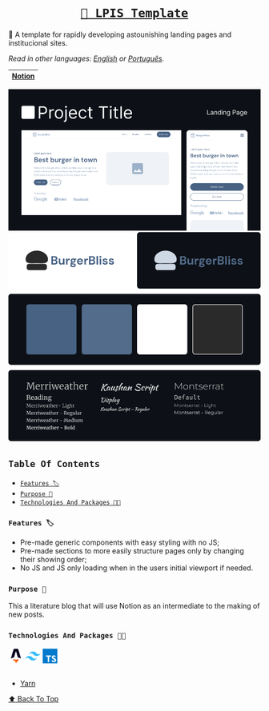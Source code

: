 <div align="center">

   # [`🧬 LPIS Template`]() <!-- omit in toc --> 


</div>

🧬 A template for rapidly developing astounishing landing pages and institucional sites.

*Read in other languages: [English](README.md) or [Português](README.br.md).*

<div align="center">

   | [Notion](https://www.notion.so/)    | 
   | ----------------------------------- |

</div>

![Project Cover](assets/ProjectCoverTemplate.png)
![Logo, Colors And Typography](assets/LogoColorsAndTypography.png)

## `Table Of Contents` <!-- omit in toc -->

- [`Features 🏷️`](#features-️)
- [`Purpose 📜`](#purpose-)
- [`Technologies And Packages 👨‍💻`](#technologies-and-packages-)

### `Features 🏷️`
- Pre-made generic components with easy styling with no JS;
- Pre-made sections to more easily structure pages only by changing their showing order;
- No JS and JS only loading when in the users initial viewport if needed.

### `Purpose 📜`
This a literature blog that will use Notion as an intermediate to the making of new posts.

### `Technologies And Packages 👨‍💻`

<div style="display: block"> 
   <a target="_blank" href=""><img align="center" alt="Astro" height="30" width="30" src="../.github/assets/Astro.png"></a>
   <a target="_blank" href="https://tailwindcss.com/"><img align="center" alt="JS" height="30" width="30" src="https://raw.githubusercontent.com/devicons/devicon/master/icons/tailwindcss/tailwindcss-plain.svg"></a>
   <a target="_blank" href="https://www.typescriptlang.org/"><img align="center" alt="TS" height="30" width="30" src="https://raw.githubusercontent.com/devicons/devicon/master/icons/typescript/typescript-plain.svg"></a>
</div>

<br>

- [Yarn]()

[⬆ Back To Top](#-lpis-template)